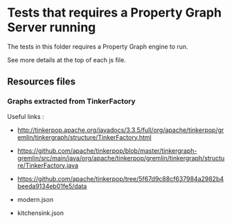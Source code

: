 # Tests that requires a Property Graph Server running

The tests in this folder requires a Property Graph engine to run.

See more details at the top of each js file.


## Resources files

### Graphs extracted from TinkerFactory

Useful links :
- http://tinkerpop.apache.org/javadocs/3.3.5/full/org/apache/tinkerpop/gremlin/tinkergraph/structure/TinkerFactory.html
- https://github.com/apache/tinkerpop/blob/master/tinkergraph-gremlin/src/main/java/org/apache/tinkerpop/gremlin/tinkergraph/structure/TinkerFactory.java
- https://github.com/apache/tinkerpop/tree/5f67d9c88cf637984a2982b4beeda9134eb01fe5/data

- modern.json
- kitchensink.json


